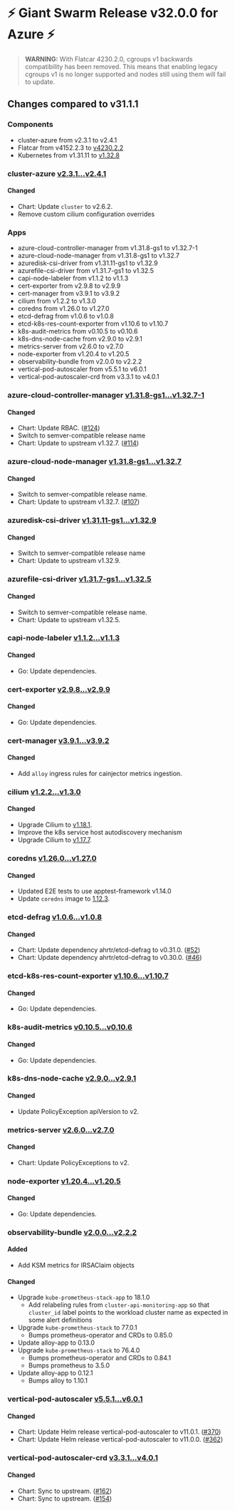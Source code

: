 # :zap: Giant Swarm Release v32.0.0 for Azure :zap:

> **WARNING:** With Flatcar 4230.2.0, cgroups v1 backwards compatibility has been removed. This means that enabling legacy cgroups v1 is no longer supported and nodes still using them will fail to update.

## Changes compared to v31.1.1

### Components

- cluster-azure from v2.3.1 to v2.4.1
- Flatcar from v4152.2.3 to [v4230.2.2](https://www.flatcar-linux.org/releases/#release-4230.2.2)
- Kubernetes from v1.31.11 to [v1.32.8](https://github.com/kubernetes/kubernetes/blob/master/CHANGELOG/CHANGELOG-1.32.md#v1.32.8)

### cluster-azure [v2.3.1...v2.4.1](https://github.com/giantswarm/cluster-azure/compare/v2.3.1...v2.4.1)

#### Changed

- Chart: Update `cluster` to v2.6.2.
- Remove custom cilium configuration overrides

### Apps

- azure-cloud-controller-manager from v1.31.8-gs1 to v1.32.7-1
- azure-cloud-node-manager from v1.31.8-gs1 to v1.32.7
- azuredisk-csi-driver from v1.31.11-gs1 to v1.32.9
- azurefile-csi-driver from v1.31.7-gs1 to v1.32.5
- capi-node-labeler from v1.1.2 to v1.1.3
- cert-exporter from v2.9.8 to v2.9.9
- cert-manager from v3.9.1 to v3.9.2
- cilium from v1.2.2 to v1.3.0
- coredns from v1.26.0 to v1.27.0
- etcd-defrag from v1.0.6 to v1.0.8
- etcd-k8s-res-count-exporter from v1.10.6 to v1.10.7
- k8s-audit-metrics from v0.10.5 to v0.10.6
- k8s-dns-node-cache from v2.9.0 to v2.9.1
- metrics-server from v2.6.0 to v2.7.0
- node-exporter from v1.20.4 to v1.20.5
- observability-bundle from v2.0.0 to v2.2.2
- vertical-pod-autoscaler from v5.5.1 to v6.0.1
- vertical-pod-autoscaler-crd from v3.3.1 to v4.0.1

### azure-cloud-controller-manager [v1.31.8-gs1...v1.32.7-1](https://github.com/giantswarm/azure-cloud-controller-manager-app/compare/v1.31.8-gs1...v1.32.7-1)

#### Changed

- Chart: Update RBAC. ([#124](https://github.com/giantswarm/azure-cloud-controller-manager-app/pull/124))
- Switch to semver-compatible release name
- Chart: Update to upstream v1.32.7. ([#114](https://github.com/giantswarm/azure-cloud-controller-manager-app/pull/114))

### azure-cloud-node-manager [v1.31.8-gs1...v1.32.7](https://github.com/giantswarm/azure-cloud-node-manager-app/compare/v1.31.8-gs1...v1.32.7)

#### Changed

- Switch to semver-compatible release name.
- Chart: Update to upstream v1.32.7. ([#107](https://github.com/giantswarm/azure-cloud-node-manager-app/pull/107))

### azuredisk-csi-driver [v1.31.11-gs1...v1.32.9](https://github.com/giantswarm/azuredisk-csi-driver-app/compare/v1.31.11-gs1...v1.32.9)

#### Changed

- Switch to semver-compatible release name
- Chart: Update to upstream v1.32.9.

### azurefile-csi-driver [v1.31.7-gs1...v1.32.5](https://github.com/giantswarm/azurefile-csi-driver-app/compare/v1.31.7-gs1...v1.32.5)

#### Changed

- Switch to semver-compatible release name.
- Chart: Update to upstream v1.32.5.

### capi-node-labeler [v1.1.2...v1.1.3](https://github.com/giantswarm/capi-node-labeler-app/compare/v1.1.2...v1.1.3)

#### Changed

- Go: Update dependencies.

### cert-exporter [v2.9.8...v2.9.9](https://github.com/giantswarm/cert-exporter/compare/v2.9.8...v2.9.9)

#### Changed

- Go: Update dependencies.

### cert-manager [v3.9.1...v3.9.2](https://github.com/giantswarm/cert-manager-app/compare/v3.9.1...v3.9.2)

#### Changed

- Add `alloy` ingress rules for cainjector metrics ingestion.

### cilium [v1.2.2...v1.3.0](https://github.com/giantswarm/cilium-app/compare/v1.2.2...v1.3.0)

#### Changed

- Upgrade Cilium to [v1.18.1](https://github.com/cilium/cilium/releases/tag/v1.18.1).
- Improve the k8s service host autodiscovery mechanism
- Upgrade Cilium to [v1.17.7](https://github.com/cilium/cilium/releases/tag/v1.17.7).

### coredns [v1.26.0...v1.27.0](https://github.com/giantswarm/coredns-app/compare/v1.26.0...v1.27.0)

#### Changed

- Updated E2E tests to use apptest-framework v1.14.0
- Update `coredns` image to [1.12.3](https://github.com/coredns/coredns/releases/tag/v1.12.3).

### etcd-defrag [v1.0.6...v1.0.8](https://github.com/giantswarm/etcd-defrag-app/compare/v1.0.6...v1.0.8)

#### Changed

- Chart: Update dependency ahrtr/etcd-defrag to v0.31.0. ([#52](https://github.com/giantswarm/etcd-defrag-app/pull/52))
- Chart: Update dependency ahrtr/etcd-defrag to v0.30.0. ([#46](https://github.com/giantswarm/etcd-defrag-app/pull/46))

### etcd-k8s-res-count-exporter [v1.10.6...v1.10.7](https://github.com/giantswarm/etcd-kubernetes-resources-count-exporter/compare/v1.10.6...v1.10.7)

#### Changed

- Go: Update dependencies.

### k8s-audit-metrics [v0.10.5...v0.10.6](https://github.com/giantswarm/k8s-audit-metrics/compare/v0.10.5...v0.10.6)

#### Changed

- Go: Update dependencies.

### k8s-dns-node-cache [v2.9.0...v2.9.1](https://github.com/giantswarm/k8s-dns-node-cache-app/compare/v2.9.0...v2.9.1)

#### Changed

- Update PolicyException apiVersion to v2.

### metrics-server [v2.6.0...v2.7.0](https://github.com/giantswarm/metrics-server-app/compare/v2.6.0...v2.7.0)

#### Changed

- Chart: Update PolicyExceptions to v2.

### node-exporter [v1.20.4...v1.20.5](https://github.com/giantswarm/node-exporter-app/compare/v1.20.4...v1.20.5)

#### Changed

- Go: Update dependencies.

### observability-bundle [v2.0.0...v2.2.2](https://github.com/giantswarm/observability-bundle/compare/v2.0.0...v2.2.2)

#### Added

- Add KSM metrics for IRSAClaim objects

#### Changed

- Upgrade `kube-prometheus-stack-app` to 18.1.0
  - Add relabeling rules from `cluster-api-monitoring-app` so that `cluster_id` label points to the workload cluster name as expected in some alert definitions
- Upgrade `kube-prometheus-stack` to 77.0.1
  - Bumps prometheus-operator and CRDs to 0.85.0
- Update alloy-app to 0.13.0
- Upgrade `kube-prometheus-stack` to 76.4.0
  - Bumps prometheus-operator and CRDs to 0.84.1
  - Bumps prometheus to 3.5.0
- Update alloy-app to 0.12.1
  - Bumps alloy to 1.10.1

### vertical-pod-autoscaler [v5.5.1...v6.0.1](https://github.com/giantswarm/vertical-pod-autoscaler-app/compare/v5.5.1...v6.0.1)

#### Changed

- Chart: Update Helm release vertical-pod-autoscaler to v11.0.1. ([#370](https://github.com/giantswarm/vertical-pod-autoscaler-app/pull/370))
- Chart: Update Helm release vertical-pod-autoscaler to v11.0.0. ([#362](https://github.com/giantswarm/vertical-pod-autoscaler-app/pull/362))

### vertical-pod-autoscaler-crd [v3.3.1...v4.0.1](https://github.com/giantswarm/vertical-pod-autoscaler-crd/compare/v3.3.1...v4.0.1)

#### Changed

- Chart: Sync to upstream. ([#162](https://github.com/giantswarm/vertical-pod-autoscaler-crd/pull/162))
- Chart: Sync to upstream. ([#154](https://github.com/giantswarm/vertical-pod-autoscaler-crd/pull/154))
